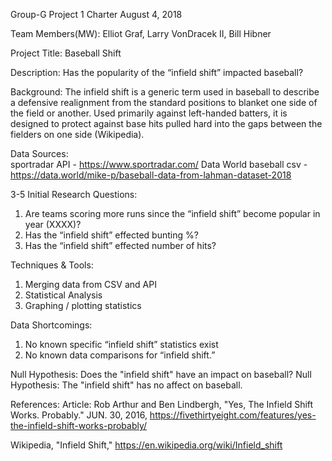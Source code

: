 Group-G
Project 1 Charter						August 4, 2018
	

Team Members(MW):   Elliot Graf, Larry VonDracek II, Bill
 				   Hibner

Project Title:  Baseball Shift

Description:  Has the popularity of the “infield shift” impacted baseball?

Background:  The infield shift is a generic term used in baseball to describe a defensive realignment from the standard positions to blanket one side of the field or another. Used primarily against left-handed batters, it is designed to protect against base hits pulled hard into the gaps between the fielders on one side (Wikipedia). 

Data Sources:  
sportradar API - https://www.sportradar.com/
Data World baseball csv - https://data.world/mike-p/baseball-data-from-lahman-dataset-2018

3-5 Initial Research Questions:
1.	Are teams scoring more runs since the “infield shift” become popular in year (XXXX)?
2.	Has the “infield shift” effected bunting %?
3.	Has the “infield shift” effected number of hits?

Techniques & Tools:
1.	Merging data from CSV and API
2.	Statistical Analysis
3.	Graphing / plotting statistics

Data Shortcomings:
1.	No known specific “infield shift” statistics exist
2.	No known data comparisons for “infield shift.”

Null Hypothesis:
Does the "infield shift" have an impact on baseball?
Null Hypothesis:   The "infield shift" has no affect on baseball.

References:
Article:  Rob Arthur and Ben Lindbergh, "Yes, The Infield Shift Works. Probably." JUN. 30, 2016,
https://fivethirtyeight.com/features/yes-the-infield-shift-works-probably/

Wikipedia, "Infield Shift," https://en.wikipedia.org/wiki/Infield_shift

